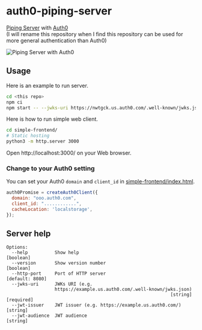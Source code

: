 # auth0-piping-server
[Piping Server](https://github.com/nwtgck/piping-server) with [Auth0](auth0.com/)  
(I will rename this repository when I find this repository can be used for more general authentication than Auth0)

![Piping Server with Auth0](demo_assets/auth0-simple-client.gif)  

## Usage

Here is an example to run server.

```bash
cd <this repo>
npm ci
npm start -- --jwks-uri https://nwtgck.us.auth0.com/.well-known/jwks.json --jwt-issuer=https://nwtgck.us.auth0.com/ --http-port=8080
```

Here is how to run simple web client.

```bash
cd simple-frontend/
# Static hosting
python3 -m http.server 3000
```

Open http://localhost:3000/ on your Web browser.

### Change to your Auth0 setting

You can set your Auth0 `domain` and `client_id` in [simple-frontend/index.html](simple-frontend/index.html).

```js
auth0Promise = createAuth0Client({
  domain: "ooo.auth0.com",
  client_id: "............",
  cacheLocation: 'localstorage',
});
```

## Server help

```
Options:
  --help          Show help                                            [boolean]
  --version       Show version number                                  [boolean]
  --http-port     Port of HTTP server                            [default: 8080]
  --jwks-uri      JWKs URI (e.g.
                  https://example.us.auth0.com/.well-known/jwks.json)
                                                             [string] [required]
  --jwt-issuer    JWT issuer (e.g. https://example.us.auth0.com/)       [string]
  --jwt-audience  JWT audience                                          [string]
```

